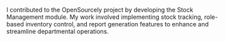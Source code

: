 I contributed to the OpenSourcely project by developing the Stock Management module. My work involved implementing stock tracking, role-based inventory control, and report generation features to enhance and streamline departmental operations.
